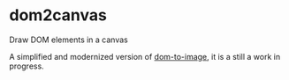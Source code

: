 # dom2canvas

Draw DOM elements in a canvas

A simplified and modernized version of
[dom-to-image](https://github.com/tsayen/dom-to-image), it is a
still a work in progress.
